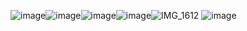 ![image](https://github.com/user-attachments/assets/32725251-55de-4911-8e7c-e25508480a70)![image](https://github.com/user-attachments/assets/49a32dc5-67b3-440f-ab4b-7c0d60339c1d)![image](https://github.com/user-attachments/assets/4bc17334-24a7-4371-85d6-29c870f0697b)![image](https://github.com/user-attachments/assets/ffce0655-6900-4483-bd0e-ceaa3c46796c)![IMG_1612](https://github.com/user-attachments/assets/3efb4fcb-6df2-414e-a7ce-895c31948c45)
![image](https://github.com/user-attachments/assets/1d3a83ed-093f-418c-8b08-ad8dcad66ced)











